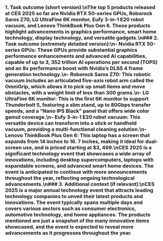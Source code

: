 ### 1. Task outcome (short version):\nThe top 5 products released at CES 2025 so far are Nvidia RTX 50-series GPUs, Roborock Saros Z70, LG UltraFine 6K monitor, Eufy 3-in-1 E20 robot vacuum, and Lenovo ThinkBook Plus Gen 6. These products highlight advancements in graphics performance, smart home technology, display technology, and versatile gadgets.\n### 2. Task outcome (extremely detailed version):\n- **Nvidia RTX 50-series GPUs**: These GPUs provide substantial graphics performance enhancements and advanced AI capabilities, capable of up to 3, 352 trillion AI operations per second (TOPS) and an 8x performance boost with Nvidia’s DLSS 4 frame generation technology.\n- **Roborock Saros Z70**: This robotic vacuum includes an articulated five-axis robot arm called the OmniGrip, which allows it to pick up small items and move obstacles, with a weight limit of less than 300 grams.\n- **LG UltraFine 6K monitor**: This is the first 6K monitor to support Thunderbolt 5, featuring a slim stand, up to 80Gbps transfer speeds, and a “Nano IPS Black” panel that offers wide color gamut coverage.\n- **Eufy 3-in-1 E20 robot vacuum**: This versatile device can transform into a stick or handheld vacuum, providing a multi-functional cleaning solution.\n- **Lenovo ThinkBook Plus Gen 6**: This laptop has a screen that expands from 14 inches to 16. 7 inches, making it ideal for dual-screen use, and is priced starting at $3, 499.\nCES 2025 is a significant technology event that showcases a wide array of innovations, including desktop supercomputers, laptops with expandable screens, and advanced smart home devices. The event is anticipated to continue with more announcements throughout the year, reflecting ongoing technological advancements.\n### 3. Additional context (if relevant):\nCES 2025 is a major annual technology event that attracts leading technology companies to unveil their latest products and innovations. The event typically spans multiple days and covers various sectors such as consumer electronics, automotive technology, and home appliances. The products mentioned are just a snapshot of the many innovative items showcased, and the event is expected to reveal more advancements as it progresses throughout the year.